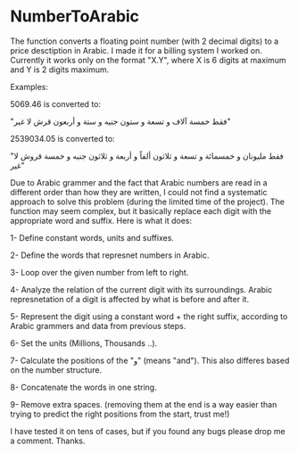# NumberToArabic
The function converts a floating point number (with 2 decimal digits) to a price desctiption in Arabic. I made it for a billing system I worked on. Currently it works only on the format "X.Y", where X is 6 digits at maximum and Y is 2 digits maximum.

Examples:

5069.46 is converted to:

"فقط خمسة آلاف و تسعة و ستون جنيه و ستة و أربعون قرش لا غير"

2539034.05 is converted to:

"فقط مليونان و خمسمائة و تسعة و ثلاثون ألفاً و أربعة و ثلاثون جنيه و خمسة قروش لا غير"

Due to Arabic grammer and the fact that Arabic numbers are read in a different order than how they are written, I could not find a systematic approach to solve this problem (during the limited time of the project). The function may seem complex, but it basically replace each digit with the appropriate word and suffix. Here is what it does:

1- Define constant words, units and suffixes.

2- Define the words that represnet numbers in Arabic.

3- Loop over the given number from left to right.

4- Analyze the relation of the current digit with its surroundings. Arabic represnetation of a digit is affected by what is before and after it.

5- Represent the digit using a constant word + the right suffix, according to Arabic grammers and data from previous steps.

6- Set the units (Millions, Thousands ..).

7- Calculate the positions of the "و" (means "and"). This also differes based on the number structure.

8- Concatenate the words in one string.

9- Remove extra spaces. (removing them at the end is a way easier than trying to predict the right positions from the start, trust me!)

I have tested it on tens of cases, but if you found any bugs please drop me a comment. 
Thanks.
